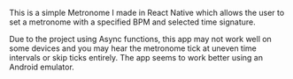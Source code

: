 This is a simple Metronome I made in React Native which allows the user to set a metronome with a specified BPM and selected time signature.

Due to the project using Async functions, this app may not work well on some devices and you may hear the metronome tick at uneven time intervals or skip ticks entirely. The app seems to work better using an Android emulator.
